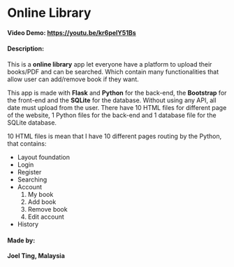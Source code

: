 # Online Library

#### Video Demo: https://youtu.be/kr6pelY51Bs
#### Description:
This is a **online library** app let everyone have a platform to upload their books/PDF and can be searched. Which contain many functionalities that allow user can add/remove book if they want.

This app is made with **Flask** and **Python** for the back-end, the **Bootstrap** for the front-end and the **SQLite** for the database. Without using any API, all date must upload from the user. There have 10 HTML files for different page of the website, 1 Python files for the back-end and 1 database file for the SQLite database.

10 HTML files is mean that I have 10 different pages routing by the Python, that contains:
  * Layout foundation
  * Login
  * Register
  * Searching
  * Account
    1. My book
    2. Add book
    3. Remove book
    4. Edit account
  * History

#### Made by: 
**Joel Ting, Malaysia**
